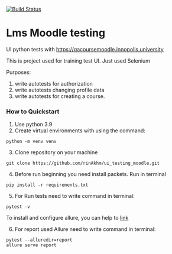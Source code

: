[![Build Status](https://app.travis-ci.com/rinAkhm/ui_testing_moodle.svg?branch=master)](https://app.travis-ci.com/rinAkhm/ui_testing_moodle)
# Lms Moodle testing 
UI python tests with https://qacoursemoodle.innopolis.university

This is project used for training test UI. Just used Selenium

Purposes:
1. write autotests for authorization
2. write autotests changing profile data
3. write autotests for creating a course.

### How to Quickstart
1. Use python 3.9
2. Create virtual environments with using the command:
```
python -m venv venv
```
3. Clone repository on your machine
```
git clone https://github.com/rinAkhm/ui_testing_moodle.git
```
4. Before run beginning you need install packets. Run in terminal
```
pip install -r requirements.txt
```
5. For Run tests need to write command in terminal:
```
pytest -v
```
To install and configure allure, you can help to [link](https://www.youtube.com/watch?v=6qASwPL86MM)

6. For report used Allure need to write command in terminal:
```
pytest --alluredir=report
allure serve report
```
